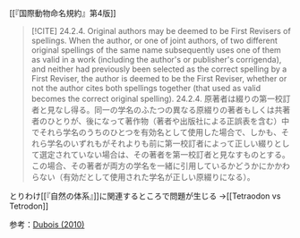 
[[『国際動物命名規約』第4版]]

> [!CITE] 
> 24.2.4. Original authors may be deemed to be First Revisers of spellings. When the author, or one of joint authors, of two different original spellings of the same name subsequently uses one of them as valid in a work (including the author's or publisher's corrigenda), and neither had previously been selected as the correct spelling by a First Reviser, the author is deemed to be the First Reviser, whether or not the author cites both spellings together (that used as valid becomes the correct original spelling).
> 24.2.4. 原著者は綴りの第一校訂者と見なし得る。同一の学名のふたつの異なる原綴りの著者もしくは共著者のひとりが、後になって著作物（著者や出版社による正誤表を含む）中でそれら学名のうちのひとつを有効名として使用した場合で、しかも、それら学名のいずれもがそれよりも前に第一校訂者によって正しい綴りとして選定されていない場合は、その著者を第一校訂者と見なすものとする。この場合、その著者が両方の学名を一緒に引用しているかどうかにかかわらない（有効だとして使用された学名が正しい原綴りになる）。

とりわけ[[『自然の体系』]]に関連するところで問題が生じる
→[[Tetraodon vs Tetrodon]]

参考：[Dubois (2010)](https://doi.org/10.11646/zootaxa.2426.1.1)

